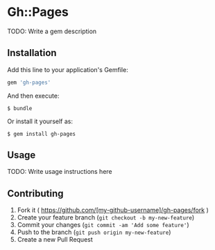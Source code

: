 # Gh::Pages

TODO: Write a gem description

## Installation

Add this line to your application's Gemfile:

```ruby
gem 'gh-pages'
```

And then execute:

    $ bundle

Or install it yourself as:

    $ gem install gh-pages

## Usage

TODO: Write usage instructions here

## Contributing

1. Fork it ( https://github.com/[my-github-username]/gh-pages/fork )
2. Create your feature branch (`git checkout -b my-new-feature`)
3. Commit your changes (`git commit -am 'Add some feature'`)
4. Push to the branch (`git push origin my-new-feature`)
5. Create a new Pull Request
